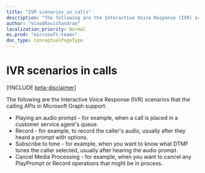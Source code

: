 ```yaml
---
title: "IVR scenarios in calls"
description: "The following are the Interactive Voice Response (IVR) scenarios that the calling APIs in Microsoft Graph support:"
author: "VinodRavichandran"
localization_priority: Normal
ms.prod: "microsoft-teams"
doc_type: conceptualPageType
---
```


# IVR scenarios in calls

[!INCLUDE [beta-disclaimer](../../includes/beta-disclaimer.md)]

The following are the Interactive Voice Response (IVR) scenarios that the calling APIs in Microsoft Graph support:

- Playing an audio prompt - for example, when a call is placed in a customer service agent's queue.
- Record - for example, to record the caller's audio, usually after they heard a prompt with options.
- Subscribe to tone - for example, when you want to know what DTMF tones the caller selected, usually after hearing the audio prompt.
- Cancel Media Processing - for example, when you want to cancel any PlayPrompt or Record operations that might be in process.
